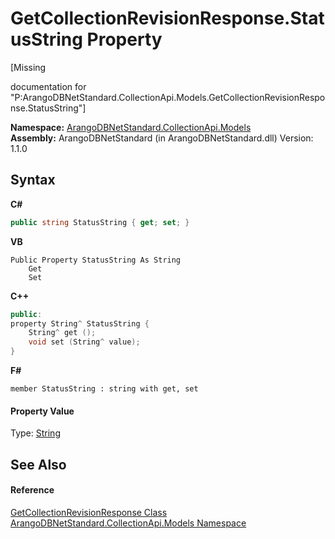 # GetCollectionRevisionResponse.StatusString Property 
 

\[Missing <summary> documentation for "P:ArangoDBNetStandard.CollectionApi.Models.GetCollectionRevisionResponse.StatusString"\]

**Namespace:**&nbsp;<a href="eddef630-2e74-9b99-ee5b-91305adea48b">ArangoDBNetStandard.CollectionApi.Models</a><br />**Assembly:**&nbsp;ArangoDBNetStandard (in ArangoDBNetStandard.dll) Version: 1.1.0

## Syntax

**C#**<br />
``` C#
public string StatusString { get; set; }
```

**VB**<br />
``` VB
Public Property StatusString As String
	Get
	Set
```

**C++**<br />
``` C++
public:
property String^ StatusString {
	String^ get ();
	void set (String^ value);
}
```

**F#**<br />
``` F#
member StatusString : string with get, set

```


#### Property Value
Type: <a href="https://docs.microsoft.com/dotnet/api/system.string" target="_blank" rel="noopener noreferrer">String</a>

## See Also


#### Reference
<a href="6c8a891b-e2a1-0a19-ac73-3bf0c6ace3b0">GetCollectionRevisionResponse Class</a><br /><a href="eddef630-2e74-9b99-ee5b-91305adea48b">ArangoDBNetStandard.CollectionApi.Models Namespace</a><br />